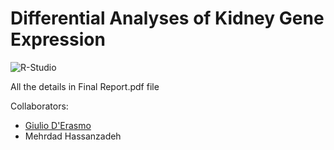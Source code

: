 # Differential Analyses of Kidney Gene Expression
![R-Studio](https://img.shields.io/badge/R_Studio-035a7d?style=for-the-badge&logo=r&logoColor=white)

All the details in Final Report.pdf file

Collaborators:
- [Giulio D'Erasmo](https://github.com/giulio-derasmo)
- Mehrdad Hassanzadeh
